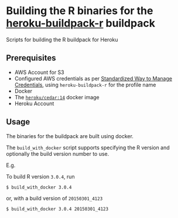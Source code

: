 # Building the R binaries for the [heroku-buildpack-r][1] buildpack

Scripts for building the R buildpack for Heroku

## Prerequisites

* AWS Account for S3
* Configured AWS credentials as per [Standardized Way to Manage Credentials][2], using `heroku-buildpack-r` for the profile name
* Docker
* The [`heroku/cedar:14`][3] docker image
* Heroku Account

## Usage

The binaries for the buildpack are built using docker.

The `build_with_docker` script supports specifying the R version and optionally the build version number to use.

  E.g.

  To build R version `3.0.4`, run

  `$ build_with_docker 3.0.4`

  or, with a build version of `20150301_4123`

  `$ build_with_docker 3.0.4 20150301_4123`

[1]: https://github.com/virtualstaticvoid/heroku-buildpack-r
[2]: https://aws.amazon.com/blogs/security/a-new-and-standardized-way-to-manage-credentials-in-the-aws-sdks/
[3]: https://hub.docker.com/r/heroku/cedar/
